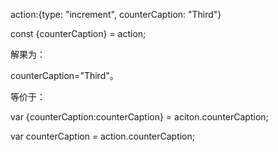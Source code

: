 action:{type: "increment", counterCaption: "Third"}

const {counterCaption} = action; 

解果为：

counterCaption="Third"。



等价于：

var {counterCaption:counterCaption} = aciton.counterCaption; 

var counterCaption = action.counterCaption; 